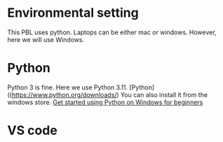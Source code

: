 # Environmental setting
This PBL uses python. Laptops can be either mac or windows. However, here we will use Windows.
# Python
Python 3 is fine. Here we use Python 3.11.
[Python]((https://www.python.org/downloads/)
You can also install it from the windows store.
[Get started using Python on Windows for beginners](https://learn.microsoft.com/en-us/windows/python/beginners)

# VS code
